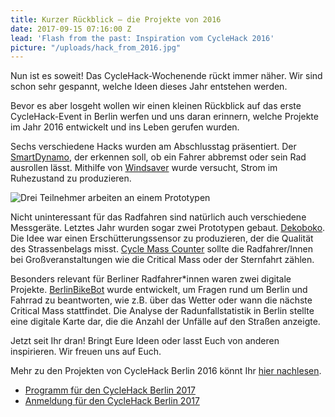 ```yaml
---
title: Kurzer Rückblick – die Projekte von 2016
date: 2017-09-15 07:16:00 Z
lead: 'Flash from the past: Inspiration vom CycleHack 2016'
picture: "/uploads/hack_from_2016.jpg"
---
```


Nun ist es soweit! Das CycleHack-Wochenende rückt immer näher. Wir sind schon sehr gespannt, welche Ideen dieses Jahr entstehen werden.

Bevor es aber losgeht wollen wir einen kleinen Rückblick auf das erste CycleHack-Event in Berlin werfen und uns daran erinnern, welche Projekte im Jahr 2016 entwickelt und ins Leben gerufen wurden.

Sechs verschiedene Hacks wurden am Abschlusstag präsentiert. Der [SmartDynamo](http://catalogue.cyclehack.com/catalogue/smartdynamo/), der erkennen soll, ob ein Fahrer abbremst oder sein Rad ausrollen lässt. Mithilfe von [Windsaver](https://www.flickr.com/photos/cyclehackber/27317502533/in/album-72157669689597772/) wurde versucht, Strom im Ruhezustand zu produzieren.

![Drei Teilnehmer arbeiten an einem Prototypen](/uploads/windsaver.jpg)

Nicht uninteressant für das Radfahren sind natürlich auch verschiedene Messgeräte. Letztes Jahr wurden sogar zwei Prototypen gebaut. [Dekoboko](http://catalogue.cyclehack.com/catalogue/dekoboko-%e5%87%b8%e5%87%b9-road-quality-mapping/). Die Idee war einen Erschütterungssensor zu produzieren, der die Qualität des Strassenbelags misst. [Cycle Mass Counter](https://www.flickr.com/photos/cyclehackber/27854130471/in/album-72157669689597772/) sollte die Radfahrer/Innen bei Großveranstaltungen wie die Critical Mass oder der Sternfahrt zählen.

Besonders relevant für Berliner Radfahrer*innen waren zwei digitale Projekte. [BerlinBikeBot](http://catalogue.cyclehack.com/catalogue/berlinbikebot/) wurde entwickelt, um Fragen rund um Berlin und Fahrrad zu beantworten, wie z.B. über das Wetter oder wann die nächste Critical Mass stattfindet. Die Analyse der Radunfallstatistik in Berlin stellte eine digitale Karte dar, die die Anzahl der Unfälle auf den Straßen anzeigte.

Jetzt seit Ihr dran! Bringt Eure Ideen oder lasst Euch von anderen inspirieren. Wir freuen uns auf Euch.

Mehr zu den Projekten von CycleHack Berlin 2016 könnt Ihr [hier nachlesen](http://cyclehackberlin.de/2016/06/30/rueckblick.html).

- [Programm für den CycleHack Berlin 2017](http://cyclehackberlin.de/mitmachen/)
- [Anmeldung für den CycleHack Berlin 2017](https://pretix.eu/cyclehackber/2017/)
